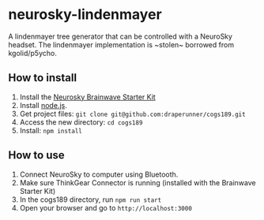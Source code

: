 # neurosky-lindenmayer

A lindenmayer tree generator that can be controlled with a NeuroSky headset.
The lindenmayer implementation is ~stolen~ borrowed from kgolid/p5ycho.

## How to install

1. Install the [Neurosky Brainwave Starter Kit](http://developer.neurosky.com/docs/doku.php?id=mindwavemobile)
2. Install [node.js](https://nodejs.org/en/download/).
3. Get project files: `git clone git@github.com:draperunner/cogs189.git`
4. Access the new directory: `cd cogs189`
5. Install: `npm install`


## How to use
1. Connect NeuroSky to computer using Bluetooth.
2. Make sure ThinkGear Connector is running (installed with the Brainwave Starter Kit)
3. In the cogs189 directory, run `npm run start`
4. Open your browser and go to `http://localhost:3000`
